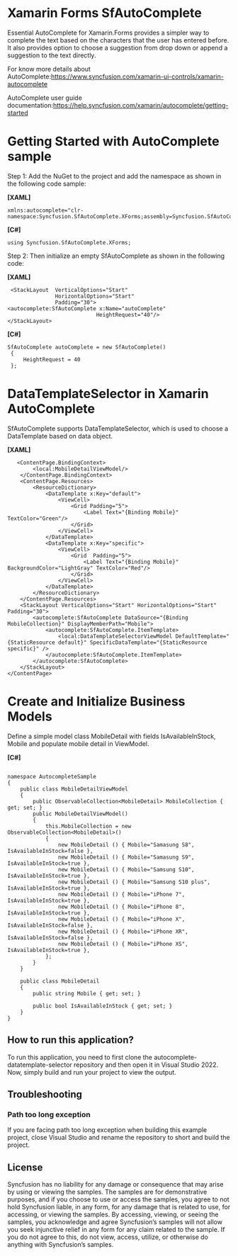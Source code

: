 # Xamarin Forms SfAutoComplete

Essential AutoComplete for Xamarin.Forms provides a simpler way to complete the text based on the characters that the user has entered before. It also provides option to choose a suggestion from drop down or append a suggestion to the text directly.

For know more details about AutoComplete:https://www.syncfusion.com/xamarin-ui-controls/xamarin-autocomplete

AutoComplete user guide documentation:https://help.syncfusion.com/xamarin/autocomplete/getting-started

# Getting Started with AutoComplete sample
Step 1: Add the NuGet to the project and add the namespace as shown in the following code sample:

**[XAML]**

```
xmlns:autocomplete="clr-namespace:Syncfusion.SfAutoComplete.XForms;assembly=Syncfusion.SfAutoComplete.XForms"

```
**[C#]**

```
using Syncfusion.SfAutoComplete.XForms;

```
Step 2: Then initialize an empty SfAutoComplete as shown in the following code:

**[XAML]**

```
 <StackLayout  VerticalOptions="Start" 
               HorizontalOptions="Start"
               Padding="30">
<autocomplete:SfAutoComplete x:Name="autoComplete"
                            HeightRequest="40"/>
</StackLayout>
```
**[C#]**
```
SfAutoComplete autoComplete = new SfAutoComplete()
 {
     HeightRequest = 40
 };

```

# DataTemplateSelector in Xamarin AutoComplete 

SfAutoComplete supports DataTemplateSelector, which is used to choose a DataTemplate based on data object.

**[XAML]**

```
   <ContentPage.BindingContext>
        <local:MobileDetailViewModel/>
    </ContentPage.BindingContext>
    <ContentPage.Resources>
        <ResourceDictionary>
            <DataTemplate x:Key="default">
                <ViewCell>
                    <Grid Padding="5">
                        <Label Text="{Binding Mobile}" TextColor="Green"/>
                    </Grid>
                </ViewCell>
            </DataTemplate>
            <DataTemplate x:Key="specific">
                <ViewCell>
                    <Grid  Padding="5">
                        <Label Text="{Binding Mobile}" BackgroundColor="LightGray" TextColor="Red"/>
                    </Grid>
                </ViewCell>
            </DataTemplate>
        </ResourceDictionary>
    </ContentPage.Resources>
    <StackLayout VerticalOptions="Start" HorizontalOptions="Start" Padding="30">
        <autocomplete:SfAutoComplete DataSource="{Binding MobileCollection}" DisplayMemberPath="Mobile">
            <autocomplete:SfAutoComplete.ItemTemplate>
                <local:DataTemplateSelectorViewModel DefaultTemplate="{StaticResource default}" SpecificDataTemplate="{StaticResource specific}" />
            </autocomplete:SfAutoComplete.ItemTemplate>
        </autocomplete:SfAutoComplete>
    </StackLayout>
</ContentPage>

```

# Create and Initialize Business Models

Define a simple model class MobileDetail with fields IsAvailableInStock, Mobile and populate mobile detail in ViewModel.

**[C#]**

```

namespace AutocompleteSample
{
    public class MobileDetailViewModel
    {
        public ObservableCollection<MobileDetail> MobileCollection { get; set; }
        public MobileDetailViewModel()
        {
            this.MobileCollection = new ObservableCollection<MobileDetail>()
            {
                new MobileDetail () { Mobile="Samasung S8", IsAvailableInStock=false },
                new MobileDetail () { Mobile="Samasung S9", IsAvailableInStock=true },
                new MobileDetail () { Mobile="Samsung S10", IsAvailableInStock=true },
                new MobileDetail () { Mobile="Samsung S10 plus", IsAvailableInStock=true },
                new MobileDetail () { Mobile="iPhone 7", IsAvailableInStock=true },
                new MobileDetail () { Mobile="iPhone 8", IsAvailableInStock=true },
                new MobileDetail () { Mobile="iPhone X", IsAvailableInStock=false },
                new MobileDetail () { Mobile="iPhone XR", IsAvailableInStock=false },
                new MobileDetail () { Mobile="iPhone XS", IsAvailableInStock=true },
            };
        }
    }

    public class MobileDetail
    {
        public string Mobile { get; set; }

        public bool IsAvailableInStock { get; set; }
    }
}

```
## How to run this application?

To run this application, you need to first clone the autocomplete-datatemplate-selector repository and then open it in Visual Studio 2022. Now, simply build and run your project to view the output.

## <a name="troubleshooting"></a>Troubleshooting ##
### Path too long exception
If you are facing path too long exception when building this example project, close Visual Studio and rename the repository to short and build the project.

## License

Syncfusion has no liability for any damage or consequence that may arise by using or viewing the samples. The samples are for demonstrative purposes, and if you choose to use or access the samples, you agree to not hold Syncfusion liable, in any form, for any damage that is related to use, for accessing, or viewing the samples. By accessing, viewing, or seeing the samples, you acknowledge and agree Syncfusion’s samples will not allow you seek injunctive relief in any form for any claim related to the sample. If you do not agree to this, do not view, access, utilize, or otherwise do anything with Syncfusion’s samples.